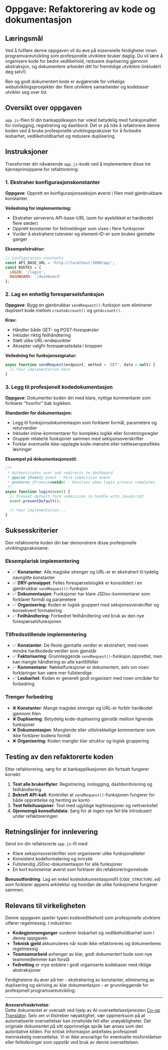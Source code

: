 <!--
CO_OP_TRANSLATOR_METADATA:
{
  "original_hash": "d0a02cb117e91a5b5f24178080068a3d",
  "translation_date": "2025-10-23T22:31:51+00:00",
  "source_file": "7-bank-project/3-data/assignment.md",
  "language_code": "no"
}
-->
# Oppgave: Refaktorering av kode og dokumentasjon

## Læringsmål

Ved å fullføre denne oppgaven vil du øve på essensielle ferdigheter innen programvareutvikling som profesjonelle utviklere bruker daglig. Du vil lære å organisere kode for bedre vedlikehold, redusere duplisering gjennom abstraksjon, og dokumentere arbeidet ditt for fremtidige utviklere (inkludert deg selv!).

Ren og godt dokumentert kode er avgjørende for virkelige webutviklingsprosjekter der flere utviklere samarbeider og kodebaser utvikler seg over tid.

## Oversikt over oppgaven

`app.js`-filen til din bankapplikasjon har vokst betydelig med funksjonalitet for innlogging, registrering og dashbord. Det er på tide å refaktorere denne koden ved å bruke profesjonelle utviklingspraksiser for å forbedre lesbarhet, vedlikeholdbarhet og redusere duplisering.

## Instruksjoner

Transformer din nåværende `app.js`-kode ved å implementere disse tre kjerneprinsippene for refaktorering:

### 1. Ekstraher konfigurasjonskonstanter

**Oppgave**: Opprett en konfigurasjonsseksjon øverst i filen med gjenbrukbare konstanter.

**Veiledning for implementering:**
- Ekstraher serverens API-base-URL (som for øyeblikket er hardkodet flere steder)
- Opprett konstanter for feilmeldinger som vises i flere funksjoner
- Vurder å ekstrahere ruteveier og element-ID-er som brukes gjentatte ganger

**Eksempelstruktur:**
```javascript
// Configuration constants
const API_BASE_URL = 'http://localhost:5000/api';
const ROUTES = {
  LOGIN: '/login',
  DASHBOARD: '/dashboard'
};
```

### 2. Lag en enhetlig forespørselsfunksjon

**Oppgave**: Bygg en gjenbrukbar `sendRequest()`-funksjon som eliminerer duplisert kode mellom `createAccount()` og `getAccount()`.

**Krav:**
- Håndter både GET- og POST-forespørsler
- Inkluder riktig feilhåndtering
- Støtt ulike URL-endepunkter
- Aksepter valgfri forespørselsdata i kroppen

**Veiledning for funksjonssignatur:**
```javascript
async function sendRequest(endpoint, method = 'GET', data = null) {
  // Your implementation here
}
```

### 3. Legg til profesjonell kodedokumentasjon

**Oppgave**: Dokumenter koden din med klare, nyttige kommentarer som forklarer "hvorfor" bak logikken.

**Standarder for dokumentasjon:**
- Legg til funksjonsdokumentasjon som forklarer formål, parametere og returverdier
- Inkluder inline-kommentarer for kompleks logikk eller forretningsregler
- Gruppér relaterte funksjoner sammen med seksjonsoverskrifter
- Forklar eventuelle ikke-opplagte kode-mønstre eller nettleserspesifikke løsninger

**Eksempel på dokumentasjonsstil:**
```javascript
/**
 * Authenticates user and redirects to dashboard
 * @param {Event} event - Form submission event
 * @returns {Promise<void>} - Resolves when login process completes
 */
async function login(event) {
  // Prevent default form submission to handle with JavaScript
  event.preventDefault();
  
  // Your implementation...
}
```

## Suksesskriterier

Den refaktorerte koden din bør demonstrere disse profesjonelle utviklingspraksisene:

### Eksemplarisk implementering
- ✅ **Konstanter**: Alle magiske strenger og URL-er er ekstrahert til tydelig navngitte konstanter
- ✅ **DRY-prinsippet**: Felles forespørselslogikk er konsolidert i en gjenbrukbar `sendRequest()`-funksjon
- ✅ **Dokumentasjon**: Funksjoner har klare JSDoc-kommentarer som forklarer formål og parametere
- ✅ **Organisering**: Koden er logisk gruppert med seksjonsoverskrifter og konsekvent formatering
- ✅ **Feilhåndtering**: Forbedret feilhåndtering ved bruk av den nye forespørselsfunksjonen

### Tilfredsstillende implementering
- ✅ **Konstanter**: De fleste gjentatte verdier er ekstrahert, med noen mindre hardkodede verdier som gjenstår
- ✅ **Faktorisering**: Grunnleggende `sendRequest()`-funksjon opprettet, men kan mangle håndtering av alle kanttilfeller
- ✅ **Kommentarer**: Nøkkelfunksjoner er dokumentert, selv om noen forklaringer kan være mer fullstendige
- ✅ **Lesbarhet**: Koden er generelt godt organisert med noen områder for forbedring

### Trenger forbedring
- ❌ **Konstanter**: Mange magiske strenger og URL-er forblir hardkodet gjennom filen
- ❌ **Duplisering**: Betydelig kode-duplisering gjenstår mellom lignende funksjoner
- ❌ **Dokumentasjon**: Manglende eller utilstrekkelige kommentarer som ikke forklarer kodens formål
- ❌ **Organisering**: Koden mangler klar struktur og logisk gruppering

## Testing av den refaktorerte koden

Etter refaktorering, sørg for at bankapplikasjonen din fortsatt fungerer korrekt:

1. **Test alle brukerflyter**: Registrering, innlogging, dashbordvisning og feilhåndtering
2. **Bekreft API-kall**: Kontroller at `sendRequest()`-funksjonen fungerer for både opprettelse og henting av konto
3. **Test feilsituasjoner**: Test med ugyldige legitimasjoner og nettverksfeil
4. **Gjennomgå konsollutdata**: Sørg for at ingen nye feil ble introdusert under refaktoreringen

## Retningslinjer for innlevering

Send inn din refaktorerte `app.js`-fil med:
- Klare seksjonsoverskrifter som organiserer ulike funksjonaliteter
- Konsistent kodeformatering og innrykk
- Fullstendig JSDoc-dokumentasjon for alle funksjoner
- En kort kommentar øverst som forklarer din refaktoreringsmetode

**Bonusutfordring**: Lag en enkel kodedokumentasjonsfil (`CODE_STRUCTURE.md`) som forklarer appens arkitektur og hvordan de ulike funksjonene fungerer sammen.

## Relevans til virkeligheten

Denne oppgaven speiler typen kodevedlikehold som profesjonelle utviklere utfører regelmessig. I industrien:
- **Kodegjennomganger** vurderer lesbarhet og vedlikeholdbarhet som i denne oppgaven
- **Teknisk gjeld** akkumuleres når kode ikke refaktoreres og dokumenteres regelmessig
- **Teamsamarbeid** avhenger av klar, godt dokumentert kode som nye teammedlemmer kan forstå
- **Feilretting** er mye enklere i godt organiserte kodebaser med riktige abstraksjoner

Ferdighetene du øver på her - ekstrahering av konstanter, eliminering av duplisering og skriving av klar dokumentasjon - er grunnleggende for profesjonell programvareutvikling.

---

**Ansvarsfraskrivelse**:  
Dette dokumentet er oversatt ved hjelp av AI-oversettelsestjenesten [Co-op Translator](https://github.com/Azure/co-op-translator). Selv om vi tilstreber nøyaktighet, vær oppmerksom på at automatiserte oversettelser kan inneholde feil eller unøyaktigheter. Det originale dokumentet på sitt opprinnelige språk bør anses som den autoritative kilden. For kritisk informasjon anbefales profesjonell menneskelig oversettelse. Vi er ikke ansvarlige for eventuelle misforståelser eller feiltolkninger som oppstår ved bruk av denne oversettelsen.